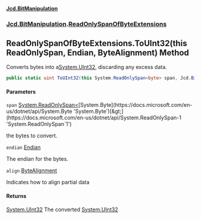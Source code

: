 #### [Jcd.BitManipulation](index.md 'index')

### [Jcd.BitManipulation](Jcd.BitManipulation.md 'Jcd.BitManipulation').[ReadOnlySpanOfByteExtensions](Jcd.BitManipulation.ReadOnlySpanOfByteExtensions.md 'Jcd.BitManipulation.ReadOnlySpanOfByteExtensions')

## ReadOnlySpanOfByteExtensions.ToUInt32(this ReadOnlySpan<byte>, Endian, ByteAlignment) Method

Converts bytes into a[System.UInt32](https://docs.microsoft.com/en-us/dotnet/api/System.UInt32 'System.UInt32'), discarding any excess data.

```csharp
public static uint ToUInt32(this System.ReadOnlySpan<byte> span, Jcd.BitManipulation.Endian endian=Jcd.BitManipulation.Endian.Little, Jcd.BitManipulation.ByteAlignment align=Jcd.BitManipulation.ByteAlignment.InferredFromEndian);
```

#### Parameters

<a name='Jcd.BitManipulation.ReadOnlySpanOfByteExtensions.ToUInt32(thisSystem.ReadOnlySpan_byte_,Jcd.BitManipulation.Endian,Jcd.BitManipulation.ByteAlignment).span'></a>

`span` [System.ReadOnlySpan&lt;](https://docs.microsoft.com/en-us/dotnet/api/System.ReadOnlySpan-1 'System.ReadOnlySpan`1')[System.Byte](https://docs.microsoft.com/en-us/dotnet/api/System.Byte 'System.Byte')[&gt;](https://docs.microsoft.com/en-us/dotnet/api/System.ReadOnlySpan-1 'System.ReadOnlySpan`1')

the bytes to convert.

<a name='Jcd.BitManipulation.ReadOnlySpanOfByteExtensions.ToUInt32(thisSystem.ReadOnlySpan_byte_,Jcd.BitManipulation.Endian,Jcd.BitManipulation.ByteAlignment).endian'></a>

`endian` [Endian](Jcd.BitManipulation.Endian.md 'Jcd.BitManipulation.Endian')

The endian for the bytes.

<a name='Jcd.BitManipulation.ReadOnlySpanOfByteExtensions.ToUInt32(thisSystem.ReadOnlySpan_byte_,Jcd.BitManipulation.Endian,Jcd.BitManipulation.ByteAlignment).align'></a>

`align` [ByteAlignment](Jcd.BitManipulation.ByteAlignment.md 'Jcd.BitManipulation.ByteAlignment')

Indicates how to align partial data

#### Returns

[System.UInt32](https://docs.microsoft.com/en-us/dotnet/api/System.UInt32 'System.UInt32')
The converted
[System.UInt32](https://docs.microsoft.com/en-us/dotnet/api/System.UInt32 'System.UInt32')